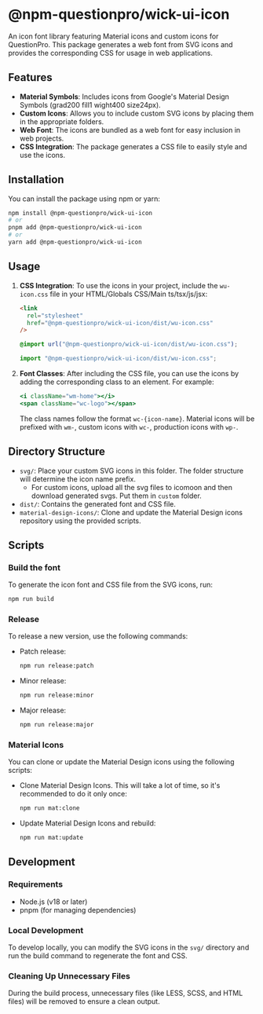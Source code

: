 # @npm-questionpro/wick-ui-icon

An icon font library featuring Material icons and custom icons for QuestionPro. This package generates a web font from SVG icons and provides the corresponding CSS for usage in web applications.

## Features

- **Material Symbols**: Includes icons from Google's Material Design Symbols (grad200 fill1 wight400 size24px).
- **Custom Icons**: Allows you to include custom SVG icons by placing them in the appropriate folders.
- **Web Font**: The icons are bundled as a web font for easy inclusion in web projects.
- **CSS Integration**: The package generates a CSS file to easily style and use the icons.

## Installation

You can install the package using npm or yarn:

```bash
npm install @npm-questionpro/wick-ui-icon
# or
pnpm add @npm-questionpro/wick-ui-icon
# or
yarn add @npm-questionpro/wick-ui-icon
```

## Usage

1. **CSS Integration**: To use the icons in your project, include the `wu-icon.css` file in your HTML/Globals CSS/Main ts/tsx/js/jsx:

   ```html
   <link
     rel="stylesheet"
     href="@npm-questionpro/wick-ui-icon/dist/wu-icon.css"
   />
   ```

   ```css
   @import url("@npm-questionpro/wick-ui-icon/dist/wu-icon.css");
   ```

   ```jsx
   import "@npm-questionpro/wick-ui-icon/dist/wu-icon.css";
   ```

2. **Font Classes**: After including the CSS file, you can use the icons by adding the corresponding class to an element. For example:

   ```jsx
   <i className="wm-home"></i>
   <span className="wc-logo"></span>
   ```

   The class names follow the format `wc-{icon-name}`. Material icons will be prefixed with `wm-`, custom icons with `wc-`, production icons with `wp-`.

## Directory Structure

- `svg/`: Place your custom SVG icons in this folder. The folder structure will determine the icon name prefix.
  - For custom icons, upload all the svg files to icomoon and then download generated svgs. Put them in `custom` folder.
- `dist/`: Contains the generated font and CSS file.
- `material-design-icons/`: Clone and update the Material Design icons repository using the provided scripts.

## Scripts

### Build the font

To generate the icon font and CSS file from the SVG icons, run:

```bash
npm run build
```

### Release

To release a new version, use the following commands:

- Patch release:

  ```bash
  npm run release:patch
  ```

- Minor release:

  ```bash
  npm run release:minor
  ```

- Major release:
  ```bash
  npm run release:major
  ```

### Material Icons

You can clone or update the Material Design icons using the following scripts:

- Clone Material Design Icons. This will take a lot of time, so it's recommended to do it only once:

  ```bash
  npm run mat:clone
  ```

- Update Material Design Icons and rebuild:
  ```bash
  npm run mat:update
  ```

## Development

### Requirements

- Node.js (v18 or later)
- pnpm (for managing dependencies)

### Local Development

To develop locally, you can modify the SVG icons in the `svg/` directory and run the build command to regenerate the font and CSS.

### Cleaning Up Unnecessary Files

During the build process, unnecessary files (like LESS, SCSS, and HTML files) will be removed to ensure a clean output.
